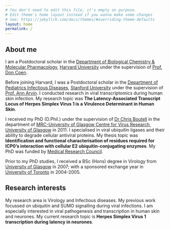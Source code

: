 ```yaml
---
# You don't need to edit this file, it's empty on purpose.
# Edit theme's home layout instead if you wanna make some changes
# See: https://jekyllrb.com/docs/themes/#overriding-theme-defaults
layout: home
permalink: /
---
```



## About me

I am a Postdoctoral scholar in the [Department of Biological Chemistry & Molecular Pharmacology](http://bcmp.hms.harvard.edu/), [Harvard University](https://www.harvard.edu/) under the supervision of [Prof. Don Coen](http://bcmp.hms.harvard.edu/person/faculty/donald-coen).

Before joining Harvard, I was a Postdoctoral scholar in the [Department of Pediatrics Infectious Diseases](http://med.stanford.edu/pedsid.html), [Stanford University](https://www.stanford.edu/) under the supervision of [Prof. Ann Arvin](https://profiles.stanford.edu/ann-arvin). I conducted research in viral transcriptomics during human skin infection. My research topic was **The Latency-Associated Transcript Locus of Herpes Simplex Virus 1 is a Virulence Determinant in Human Skin**.

I received my PhD (D.Phil.) under the supervision of [Dr Chris Boutell](http://www.gla.ac.uk/researchinstitutes/iii/staff/chrisboutell/) in the department of [MRC-University of Glasgow Centre for Virus Research](http://www.gla.ac.uk/researchinstitutes/iii/cvr/), [University of Glasgow](http://www.gla.ac.uk/) in 2011. I specialised in viral ubiquitin ligases and their ability to degrade cellular antiviral proteins. My thesis topic was **Identification and functional characterisation of residues required for ICP0’s interaction with cellular E2 ubiquitin-conjugating enzymes**. My PhD was funded by [Medical Research Council](https://www.mrc.ac.uk/).

Prior to my PhD studies, I received a BSc (Hons) degree in Virology from [University of Glasgow](http://www.gla.ac.uk/) in 2007; with a sponsored exchange year in [University of Toronto](https://www.utoronto.ca/) in 2004-2005.

## Research interests

My research area is Virology and Infectious diseases. My previous work focussed on ubiquitin and SUMO signalling during viral infections. I am especially interested in viral pathogenesis and transcription in human skin and neurones. My current research topic is **Herpes Simplex Virus 1 transcription during latency in neurones**.

